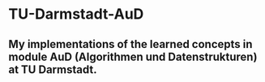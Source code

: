 # TU-Darmstadt-AuD

## My implementations of the learned concepts in module AuD (Algorithmen und Datenstrukturen) at TU Darmstadt.
